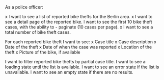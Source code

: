 As a police officer:

x I want to see a list of reported bike thefts for the Berlin area.
x I want to see a detail page of the reported bike.
 I want to see the first 10 bike theft cases, with the ability to - paginate (10 cases per page).
x I want to see a total number of bike theft cases.
 
 For each reported bike theft I want to see:
x Case title
x Case description
x Date of the theft
x Date of when the case was reported
x Location of the theft
x Picture of the bike, if available
 
 I want to filter reported bike thefts by partial case title.
 I want to see a loading state until the list is available.
 I want to see an error state if the list is unavailable.
 I want to see an empty state if there are no results.